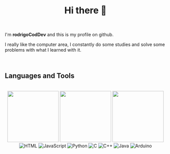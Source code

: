 <h1 align="center">Hi there 👋</h1>

</br>

I'm **rodrigoCodDev** and this is my profile on github.

I really like the computer area, I constantly do some studies and solve some problems with what I learned with it.

</br>


<h2>Languages and Tools</h2>

</br>

<div align="center" display="flex">
  <img src="https://github-readme-streak-stats.herokuapp.com/?user=rodrigoCodDev&show_icons=true&theme=merko" height="160em"/>
  <img height="160em" src="https://github-readme-stats.vercel.app/api?username=rodrigoCodDev&show_icons=true&theme=merko&include_all_commits=true&count_private=true"/>
  
  <img src="https://github-readme-stats.vercel.app/api/top-langs/?username=rodrigoCodDev&layout=compact&theme=merko" height="160em"/>
</div>
  
<div align="center" display="flex">
  
  <img alt="HTML" src="https://img.shields.io/badge/HTML5-E34F26?style=for-the-badge&logo=html5&logoColor=white"/>
  <img alt="JavaScript" src="https://img.shields.io/badge/javascript%20-%23323330.svg?&style=for-the-badge&logo=javascript&logoColor=%23F7DF1E"/>
  <img alt="Python" src="https://img.shields.io/badge/python%20-%2314354C.svg?&style=for-the-badge&logo=python&logoColor=white"/>
  <img alt="C" src="https://img.shields.io/badge/C-00599C?style=for-the-badge&logo=c&logoColor=white"/>
  <img alt="C++" src="https://img.shields.io/badge/C%2B%2B-00599C?style=for-the-badge&logo=c%2B%2B&logoColor=white"/>
  <img alt="Java" src="https://img.shields.io/badge/java-%23ED8B00.svg?&style=for-the-badge&logo=java&logoColor=white"/>
  <img alt="Arduino" src="https://img.shields.io/badge/Arduino-00979D?style=for-the-badge&logo=Arduino&logoColor=white"/>
</div>


<!--
**rodrigoCodDev/rodrigoCodDev** is a ✨ _special_ ✨ repository because its `README.md` (this file) appears on your GitHub profile.

Here are some ideas to get you started:

- 🔭 I’m currently working on ...
- 🌱 I’m currently learning ...
- 👯 I’m looking to collaborate on ...
- 🤔 I’m looking for help with ...
- 💬 Ask me about ...
- 📫 How to reach me: ...
- 😄 Pronouns: ...
- ⚡ Fun fact: ...
-->
